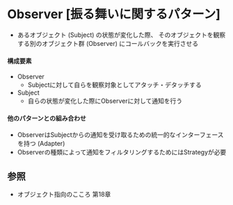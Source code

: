 # Observer [振る舞いに関するパターン]
- あるオブジェクト (Subject) の状態が変化した際、
  そのオブジェクトを観察する別のオブジェクト群 (Observer) にコールバックを実行させる

#### 構成要素
- Observer
  - Subjectに対して自らを観察対象としてアタッチ・デタッチする
- Subject
  - 自らの状態が変化した際にObserverに対して通知を行う

#### 他のパターンとの組み合わせ
- ObserverはSubjectからの通知を受け取るための統一的なインターフェースを持つ (Adapter)
- Observerの種類によって通知をフィルタリングするためにはStrategyが必要

## 参照
- オブジェクト指向のこころ 第18章
